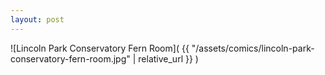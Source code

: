 ```yaml
---
layout: post
---
```


![Lincoln Park Conservatory Fern Room]( {{ "/assets/comics/lincoln-park-conservatory-fern-room.jpg" | relative_url }} )
